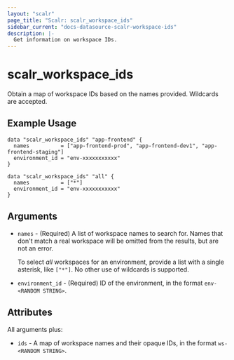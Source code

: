 ```yaml
---
layout: "scalr"
page_title: "Scalr: scalr_workspace_ids"
sidebar_current: "docs-datasource-scalr-workspace-ids"
description: |-
  Get information on workspace IDs.
---
```


# scalr_workspace_ids

Obtain a map of workspace IDs based on the names provided. Wildcards are accepted.

## Example Usage

```hcl
data "scalr_workspace_ids" "app-frontend" {
  names          = ["app-frontend-prod", "app-frontend-dev1", "app-frontend-staging"]
  environment_id = "env-xxxxxxxxxxx"
}

data "scalr_workspace_ids" "all" {
  names          = ["*"]
  environment_id = "env-xxxxxxxxxxx"
}
```

## Arguments

* `names` - (Required) A list of workspace names to search for. Names that don't
  match a real workspace will be omitted from the results, but are not an error.

    To select _all_ workspaces for an environment, provide a list with a single
    asterisk, like `["*"]`. No other use of wildcards is supported.
* `environment_id` - (Required) ID of the environment, in the format `env-<RANDOM STRING>`.

## Attributes

All arguments plus:

* `ids` - A map of workspace names and their opaque IDs, in the format `ws-<RANDOM STRING>`.
